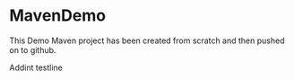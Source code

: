 # MavenDemo

This Demo Maven project has been created from scratch and then pushed on to github.

Addint testline
